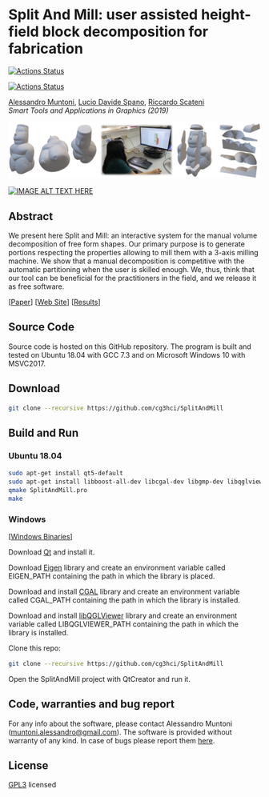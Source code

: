 # Split And Mill: user assisted height-field block decomposition for fabrication

[![Actions Status](https://github.com/cg3hci/SplitAndMill/workflows/Ubuntu/badge.svg)](https://github.com/cg3hci/SplitAndMill/actions)

[![Actions Status](https://github.com/cg3hci/SplitAndMill/workflows/MacOS/badge.svg)](https://github.com/cg3hci/SplitAndMill/actions)

[Alessandro Muntoni](http://vcg.isti.cnr.it/~muntoni/), [Lucio Davide Spano](http://people.unica.it/davidespano/), [Riccardo Scateni](http://people.unica.it/riccardoscateni/)<br/>
*Smart Tools and Applications in Graphics (2019)*<br/>

![alt text](misc/teaser.png)

[![IMAGE ALT TEXT HERE](https://img.youtube.com/vi/f3_Ffuv6u2U/0.jpg)](https://www.youtube.com/watch?v=f3_Ffuv6u2U)

## Abstract

We present here Split and Mill: an interactive system for the manual volume decomposition of free form shapes.
Our primary purpose is to generate portions respecting the properties allowing to mill them with a 3-axis milling machine.
We show that a manual decomposition is competitive with the automatic partitioning when the user is skilled enough.
We, thus, think that our tool can be beneficial for the practitioners in the field, and we release it as free software.

\[[Paper](http://vcg.isti.cnr.it/~muntoni/data/split_and_mill.pdf)\]
\[[Web Site](http://vcg.isti.cnr.it/~muntoni/split_and_mill.php)\]
\[[Results](http://vcg.isti.cnr.it/~muntoni/data/SplitAndMillResults.zip)\]

## Source Code
Source code is hosted on this GitHub repository. The program is built and tested on Ubuntu 18.04 with GCC 7.3 and on Microsoft Windows 10 with MSVC2017.

## Download
```bash
git clone --recursive https://github.com/cg3hci/SplitAndMill
```
## Build and Run 

### Ubuntu 18.04
```bash
sudo apt-get install qt5-default
sudo apt-get install libboost-all-dev libcgal-dev libgmp-dev libqglviewer-dev-qt5 libeigen3-dev
qmake SplitAndMill.pro
make
```
### Windows

\[[Windows Binaries](bin/SplitAndMill_windows_dep.zip)\]

Download [Qt](https://www.qt.io/download-qt-installer?hsCtaTracking=99d9dd4f-5681-48d2-b096-470725510d34%7C074ddad0-fdef-4e53-8aa8-5e8a876d6ab4) and install it.

Download [Eigen](http://eigen.tuxfamily.org/index.php?title=Main_Page) library and create an environment variable called EIGEN_PATH containing the path in which the library is placed.

Download and install [CGAL](https://www.cgal.org/) library and create an environment variable called CGAL_PATH containing the path in which the library is installed.

Download and install [libQGLViewer](http://libqglviewer.com/) library and create an environment variable called LIBQGLVIEWER_PATH containing the path in which the library is installed.

Clone this repo:
```bash
git clone --recursive https://github.com/cg3hci/SplitAndMill
```

Open the SplitAndMill project with QtCreator and run it.

## Code, warranties and bug report
For any info about the software, please contact Alessandro Muntoni (muntoni.alessandro@gmail.com).
The software is provided without warranty of any kind. 
In case of bugs please report them [here](https://github.com/cg3hci/SplitAndMill/issues).

## License
[GPL3](https://www.gnu.org/licenses/gpl-3.0.html) licensed
